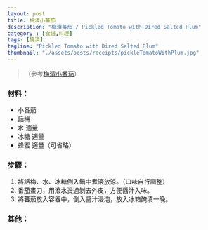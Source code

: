 ```yaml
---
layout: post
title: 梅漬小蕃茄
description: "梅漬蕃茄 / Pickled Tomato with Dired Salted Plum"
category : [食譜,料理]
tags: [醃漬]
tagline: "Pickled Tomato with Dired Salted Plum"
thumbnail: "./assets/posts/receipts/pickleTomatoWithPlum.jpg"
---
```

> （參考[梅漬小番茄](https://icook.tw/recipes/184955)）

### 材料：  
- 小番茄  
- 話梅  
- 水 適量   
- 冰糖 適量  
- 蜂蜜 適量（可省略）  

### 步驟： 

1. 將話梅、水、冰糖倒入鍋中煮滾放涼。（口味自行調整）  
2. 番茄畫刀，用滾水燙過剝去外皮，方便醬汁入味。  
3. 將蕃茄放入容器中，倒入醬汁浸泡，放入冰箱醃漬一晚。  

### 其他：

